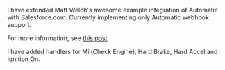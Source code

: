 I have extended Matt Welch's awesome example integration of Automatic with Salesforce.com. Currently implementing only Automatic webhook support.

For more information, see [this post](http://mattwel.ch/automatic-for-the-people/ "mattwel.ch").

I have added handlers for Mil(Check Engine), Hard Brake, Hard Accel and Ignition On.
